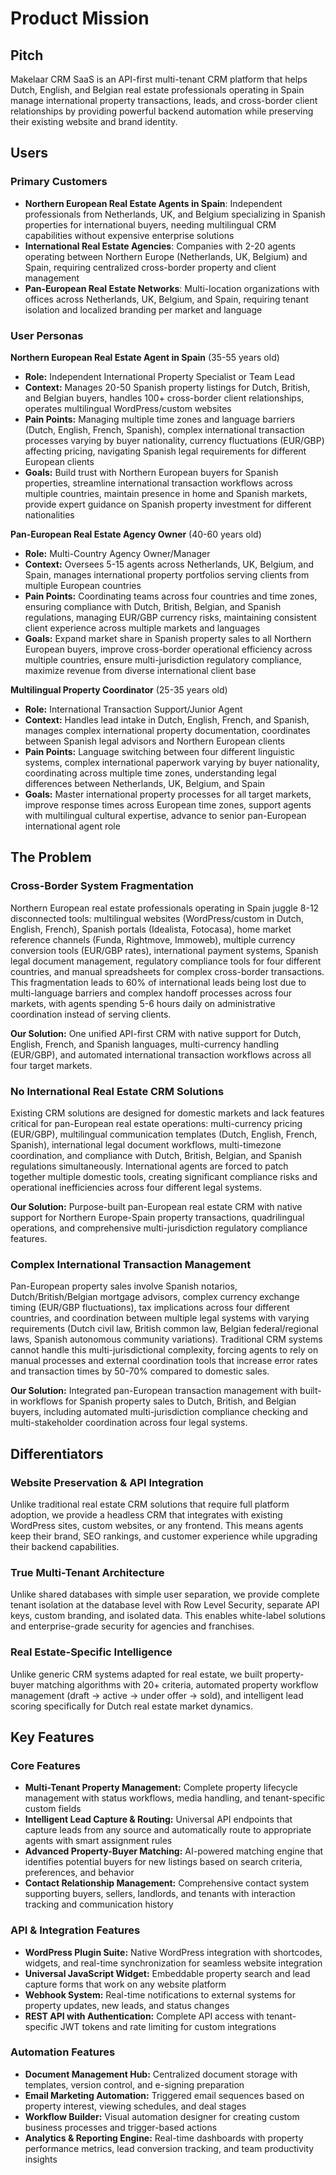 # Product Mission

## Pitch

Makelaar CRM SaaS is an API-first multi-tenant CRM platform that helps Dutch, English, and Belgian real estate professionals operating in Spain manage international property transactions, leads, and cross-border client relationships by providing powerful backend automation while preserving their existing website and brand identity.

## Users

### Primary Customers

- **Northern European Real Estate Agents in Spain**: Independent professionals from Netherlands, UK, and Belgium specializing in Spanish properties for international buyers, needing multilingual CRM capabilities without expensive enterprise solutions
- **International Real Estate Agencies**: Companies with 2-20 agents operating between Northern Europe (Netherlands, UK, Belgium) and Spain, requiring centralized cross-border property and client management
- **Pan-European Real Estate Networks**: Multi-location organizations with offices across Netherlands, UK, Belgium, and Spain, requiring tenant isolation and localized branding per market and language

### User Personas

**Northern European Real Estate Agent in Spain** (35-55 years old)
- **Role:** Independent International Property Specialist or Team Lead
- **Context:** Manages 20-50 Spanish property listings for Dutch, British, and Belgian buyers, handles 100+ cross-border client relationships, operates multilingual WordPress/custom websites
- **Pain Points:** Managing multiple time zones and language barriers (Dutch, English, French, Spanish), complex international transaction processes varying by buyer nationality, currency fluctuations (EUR/GBP) affecting pricing, navigating Spanish legal requirements for different European clients
- **Goals:** Build trust with Northern European buyers for Spanish properties, streamline international transaction workflows across multiple countries, maintain presence in home and Spanish markets, provide expert guidance on Spanish property investment for different nationalities

**Pan-European Real Estate Agency Owner** (40-60 years old)
- **Role:** Multi-Country Agency Owner/Manager
- **Context:** Oversees 5-15 agents across Netherlands, UK, Belgium, and Spain, manages international property portfolios serving clients from multiple European countries
- **Pain Points:** Coordinating teams across four countries and time zones, ensuring compliance with Dutch, British, Belgian, and Spanish regulations, managing EUR/GBP currency risks, maintaining consistent client experience across multiple markets and languages
- **Goals:** Expand market share in Spanish property sales to all Northern European buyers, improve cross-border operational efficiency across multiple countries, ensure multi-jurisdiction regulatory compliance, maximize revenue from diverse international client base

**Multilingual Property Coordinator** (25-35 years old)
- **Role:** International Transaction Support/Junior Agent
- **Context:** Handles lead intake in Dutch, English, French, and Spanish, manages complex international property documentation, coordinates between Spanish legal advisors and Northern European clients
- **Pain Points:** Language switching between four different linguistic systems, complex international paperwork varying by buyer nationality, coordinating across multiple time zones, understanding legal differences between Netherlands, UK, Belgium, and Spain
- **Goals:** Master international property processes for all target markets, improve response times across European time zones, support agents with multilingual cultural expertise, advance to senior pan-European international agent role

## The Problem

### Cross-Border System Fragmentation

Northern European real estate professionals operating in Spain juggle 8-12 disconnected tools: multilingual websites (WordPress/custom in Dutch, English, French), Spanish portals (Idealista, Fotocasa), home market reference channels (Funda, Rightmove, Immoweb), multiple currency conversion tools (EUR/GBP rates), international payment systems, Spanish legal document management, regulatory compliance tools for four different countries, and manual spreadsheets for complex cross-border transactions. This fragmentation leads to 60% of international leads being lost due to multi-language barriers and complex handoff processes across four markets, with agents spending 5-6 hours daily on administrative coordination instead of serving clients.

**Our Solution:** One unified API-first CRM with native support for Dutch, English, French, and Spanish languages, multi-currency handling (EUR/GBP), and automated international transaction workflows across all four target markets.

### No International Real Estate CRM Solutions

Existing CRM solutions are designed for domestic markets and lack features critical for pan-European real estate operations: multi-currency pricing (EUR/GBP), multilingual communication templates (Dutch, English, French, Spanish), international legal document workflows, multi-timezone coordination, and compliance with Dutch, British, Belgian, and Spanish regulations simultaneously. International agents are forced to patch together multiple domestic tools, creating significant compliance risks and operational inefficiencies across four different legal systems.

**Our Solution:** Purpose-built pan-European real estate CRM with native support for Northern Europe-Spain property transactions, quadrilingual operations, and comprehensive multi-jurisdiction regulatory compliance features.

### Complex International Transaction Management

Pan-European property sales involve Spanish notarios, Dutch/British/Belgian mortgage advisors, complex currency exchange timing (EUR/GBP fluctuations), tax implications across four different countries, and coordination between multiple legal systems with varying requirements (Dutch civil law, British common law, Belgian federal/regional laws, Spanish autonomous community variations). Traditional CRM systems cannot handle this multi-jurisdictional complexity, forcing agents to rely on manual processes and external coordination tools that increase error rates and transaction times by 50-70% compared to domestic sales.

**Our Solution:** Integrated pan-European transaction management with built-in workflows for Spanish property sales to Dutch, British, and Belgian buyers, including automated multi-jurisdiction compliance checking and multi-stakeholder coordination across four legal systems.

## Differentiators

### Website Preservation & API Integration

Unlike traditional real estate CRM solutions that require full platform adoption, we provide a headless CRM that integrates with existing WordPress sites, custom websites, or any frontend. This means agents keep their brand, SEO rankings, and customer experience while upgrading their backend capabilities.

### True Multi-Tenant Architecture

Unlike shared databases with simple user separation, we provide complete tenant isolation at the database level with Row Level Security, separate API keys, custom branding, and isolated data. This enables white-label solutions and enterprise-grade security for agencies and franchises.

### Real Estate-Specific Intelligence

Unlike generic CRM systems adapted for real estate, we built property-buyer matching algorithms with 20+ criteria, automated property workflow management (draft → active → under offer → sold), and intelligent lead scoring specifically for Dutch real estate market dynamics.

## Key Features

### Core Features

- **Multi-Tenant Property Management:** Complete property lifecycle management with status workflows, media handling, and tenant-specific custom fields
- **Intelligent Lead Capture & Routing:** Universal API endpoints that capture leads from any source and automatically route to appropriate agents with smart assignment rules
- **Advanced Property-Buyer Matching:** AI-powered matching engine that identifies potential buyers for new listings based on search criteria, preferences, and behavior
- **Contact Relationship Management:** Comprehensive contact system supporting buyers, sellers, landlords, and tenants with interaction tracking and communication history

### API & Integration Features

- **WordPress Plugin Suite:** Native WordPress integration with shortcodes, widgets, and real-time synchronization for seamless website integration
- **Universal JavaScript Widget:** Embeddable property search and lead capture forms that work on any website platform
- **Webhook System:** Real-time notifications to external systems for property updates, new leads, and status changes
- **REST API with Authentication:** Complete API access with tenant-specific JWT tokens and rate limiting for custom integrations

### Automation Features

- **Document Management Hub:** Centralized document storage with templates, version control, and e-signing preparation
- **Email Marketing Automation:** Triggered email sequences based on property interest, viewing schedules, and deal stages
- **Workflow Builder:** Visual automation designer for creating custom business processes and trigger-based actions
- **Analytics & Reporting Engine:** Real-time dashboards with property performance metrics, lead conversion tracking, and team productivity insights